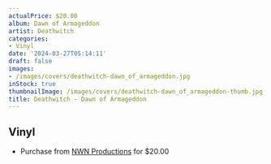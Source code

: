 ```yaml
---
actualPrice: $20.00
album: Dawn of Armageddon
artist: Deathwitch
categories:
- Vinyl
date: '2024-03-27T05:14:11'
draft: false
images:
- /images/covers/deathwitch-dawn_of_armageddon.jpg
inStock: true
thumbnailImage: /images/covers/deathwitch-dawn_of_armageddon-thumb.jpg
title: Deathwitch - Dawn of Armageddon
---
```


## Vinyl
* Purchase from [NWN Productions](http://shop.nwnprod.com/index.php?route=product/product&path=75&product_id=48738&sort=pd.name&order=ASC) for $20.00
